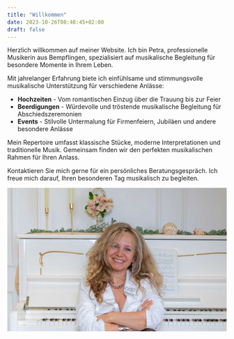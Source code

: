 ```yaml
---
title: "Willkommen"
date: 2023-10-26T08:48:45+02:00
draft: false
---
```


Herzlich willkommen auf meiner Website. Ich bin Petra, professionelle Musikerin aus Bempflingen, spezialisiert auf musikalische Begleitung für besondere Momente in Ihrem Leben.

Mit jahrelanger Erfahrung biete ich einfühlsame und stimmungsvolle musikalische Unterstützung für verschiedene Anlässe:

* **Hochzeiten** - Vom romantischen Einzug über die Trauung bis zur Feier
* **Beerdigungen** - Würdevolle und tröstende musikalische Begleitung für Abschiedszeremonien
* **Events** - Stilvolle Untermalung für Firmenfeiern, Jubiläen und andere besondere Anlässe

Mein Repertoire umfasst klassische Stücke, moderne Interpretationen und traditionelle Musik. Gemeinsam finden wir den perfekten musikalischen Rahmen für Ihren Anlass.

Kontaktieren Sie mich gerne für ein persönliches Beratungsgespräch. Ich freue mich darauf, Ihren besonderen Tag musikalisch zu begleiten.

<!-- Bitte legen Sie das Bild von Petra in den Ordner static/images/ -->
![Petra](/images/petra.jpg)